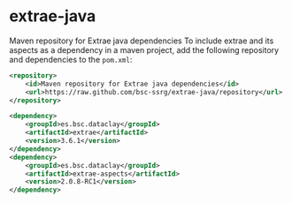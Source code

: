 # extrae-java
Maven repository for Extrae java dependencies
To include extrae and its aspects as a dependency in a maven project, add the following repository and dependencies to the `pom.xml`:

```xml
<repository>
    <id>Maven repository for Extrae java dependencies</id>
    <url>https://raw.github.com/bsc-ssrg/extrae-java/repository</url>
</repository>
```

```xml
<dependency>
    <groupId>es.bsc.dataclay</groupId>
    <artifactId>extrae</artifactId>
    <version>3.6.1</version>
</dependency>
<dependency>
    <groupId>es.bsc.dataclay</groupId>
    <artifactId>extrae-aspects</artifactId>
    <version>2.0.8-RC1</version>
</dependency>
```
